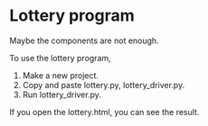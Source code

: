 # Lottery program

Maybe the components are not enough.  

To use the lottery program,  

1. Make a new project.  
2. Copy and paste lottery.py, lottery_driver.py.  
3. Run lottery_driver.py.  

If you open the lottery.html, you can see the result.

